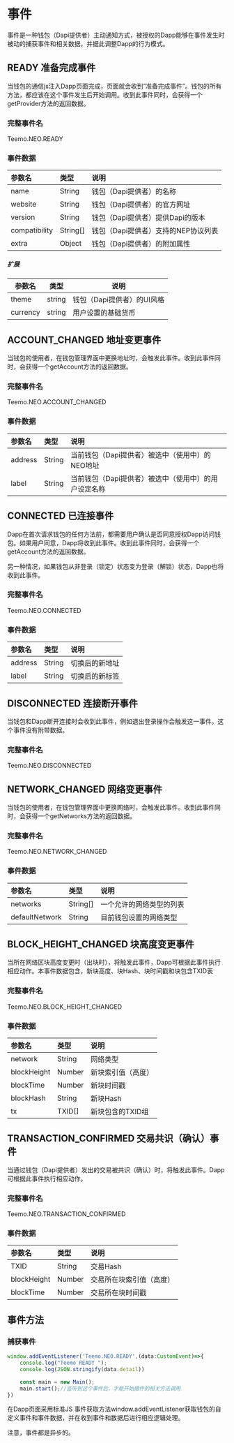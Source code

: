 # 事件

事件是一种钱包（Dapi提供者）主动通知方式，被授权的Dapp能够在事件发生时被动的捕获事件和相关数据，并据此调整Dapp的行为模式。

## READY 准备完成事件
当钱包的通信js注入Dapp页面完成，页面就会收到“准备完成事件”。钱包的所有方法，都应该在这个事件发生后开始调用。收到此事件同时，会获得一个getProvider方法的返回数据。

### 完整事件名
Teemo.NEO.READY

### 事件数据
| 参数名         | 类型     | 说明                                                             |
|:------------- |:-------- |:---------------------------------------------------------------- |
| name          | String   | 钱包（Dapi提供者）的名称                                           |
| website       | String   | 钱包（Dapi提供者）的官方网址                                       |
| version       | String   | 钱包（Dapi提供者）提供Dapi的版本                                   |
| compatibility | String[] | 钱包（Dapi提供者）支持的NEP协议列表                                |
| extra         | Object   | 钱包（Dapi提供者）的附加属性                                       |

##### 扩展
| 参数名     | 类型   | 说明                      |
| --------- | ------ | ------------------------- |
| theme     | string | 钱包（Dapi提供者）的UI风格  |
| currency  | string | 用户设置的基础货币          |

## ACCOUNT_CHANGED 地址变更事件
当钱包的使用者，在钱包管理界面中更换地址时，会触发此事件。收到此事件同时，会获得一个getAccount方法的返回数据。

### 完整事件名
Teemo.NEO.ACCOUNT_CHANGED

### 事件数据
| 参数名     | 类型   | 说明                                                                |
|:--------- |:------ |:------------------------------------------------------------------  |
| address   | String | 当前钱包（Dapi提供者）被选中（使用中）的NEO地址                         |
| label     | String | 当前钱包（Dapi提供者）被选中（使用中）的用户设定名称                    |

## CONNECTED 已连接事件

Dapp在首次请求钱包的任何方法前，都需要用户确认是否同意授权Dapp访问钱包。如果用户同意，Dapp将收到此事件。收到此事件同时，会获得一个getAccount方法的返回数据。

另一种情况，如果钱包从非登录（锁定）状态变为登录（解锁）状态，Dapp也将收到此事件。

### 完整事件名
Teemo.NEO.CONNECTED

### 事件数据
| 参数名    | 类型    | 说明                                               |
|:--------- |:------ |:-------------------------------------------------- |
| address   | String | 切换后的新地址                                      |
| label     | String | 切换后的新标签                                      |

## DISCONNECTED 连接断开事件

当钱包和Dapp断开连接时会收到此事件，例如退出登录操作会触发这一事件。这个事件没有附带数据。

### 完整事件名
Teemo.NEO.DISCONNECTED

## NETWORK_CHANGED 网络变更事件

当钱包的使用者，在钱包管理界面中更换网络时，会触发此事件。收到此事件同时，会获得一个getNetworks方法的返回数据。

### 完整事件名
Teemo.NEO.NETWORK_CHANGED

### 事件数据
| 参数名         | 类型      | 说明                                                                |
|:-------------- |:-------- |:------------------------------------------------------------------ |
| networks       | String[] | 一个允许的网络类型的列表                                             |
| defaultNetwork | String   | 目前钱包设置的网络类型                                               |

## BLOCK_HEIGHT_CHANGED 块高度变更事件

当所在网络区块高度变更时（出块时），将触发此事件，Dapp可根据此事件执行相应动作。本事件数据包含，新块高度、块Hash、块时间戳和块包含TXID表

### 完整事件名
Teemo.NEO.BLOCK_HEIGHT_CHANGED

### 事件数据
| 参数名          | 类型   | 说明                     |
|:-------------- |:------ |:----------------------- |
| network        | String | 网络类型                 |
| blockHeight    | Number | 新块索引值（高度）        |
| blockTime      | Number | 新块时间戳               |
| blockHash      | String | 新块Hash                 |
| tx             | TXID[] | 新块包含的TXID组          |

## TRANSACTION_CONFIRMED 交易共识（确认）事件

当通过钱包（Dapi提供者）发出的交易被共识（确认）时，将触发此事件。Dapp可根据此事件执行相应动作。

### 完整事件名
Teemo.NEO.TRANSACTION_CONFIRMED

### 事件数据
| 参数名          | 类型   | 说明                     |
|:-------------- |:------ |:------------------------ |
| TXID           | String | 交易Hash                 |
| blockHeight    | Number | 交易所在块索引值（高度）   |
| blockTime      | Number | 交易所在块时间戳          |

## 事件方法

### 捕获事件

```typescript
window.addEventListener('Teemo.NEO.READY',(data:CustomEvent)=>{
    console.log("Teemo READY ");
    console.log(JSON.stringify(data.detail))

    const main = new Main();
    main.start();//监听到这个事件后，才能开始插件的相关方法调用
})
```

在Dapp页面采用标准JS 事件获取方法window.addEventListener获取钱包的自定义事件和事件数据，并在收到事件和数据后进行相应逻辑处理。

注意，事件都是异步的。
